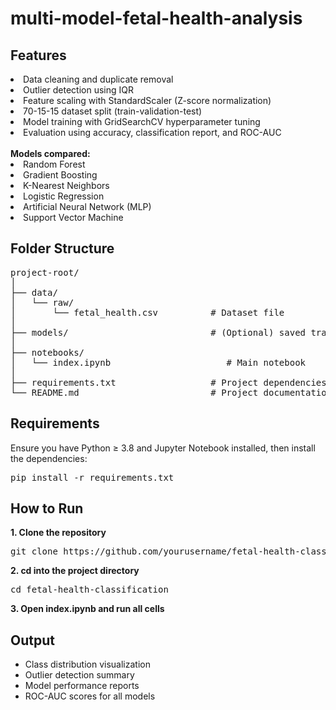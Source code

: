 # multi-model-fetal-health-analysis
## Features
<p><li>Data cleaning and duplicate removal

<li>Outlier detection using IQR

<li>Feature scaling with StandardScaler (Z-score normalization)

<li>70-15-15 dataset split (train-validation-test)

<li>Model training with GridSearchCV hyperparameter tuning

<li>Evaluation using accuracy, classification report, and ROC-AUC
<br></br>
<b>Models compared:</b>

<li>Random Forest

<li>Gradient Boosting

<li>K-Nearest Neighbors

<li>Logistic Regression

<li>Artificial Neural Network (MLP)

<li>Support Vector Machine</p>

## Folder Structure
<pre>project-root/
│
├── data/
│   └── raw/
│       └── fetal_health.csv          # Dataset file
│
├── models/                           # (Optional) saved trained models
│
├── notebooks/
│   └── index.ipynb                      # Main notebook
│
├── requirements.txt                  # Project dependencies
└── README.md                         # Project documentation
</pre>

## Requirements
Ensure you have Python ≥ 3.8 and Jupyter Notebook installed, then install the dependencies:
<pre>
pip install -r requirements.txt
</pre>
## How to Run
<b> 1. Clone the repository</b>
<pre>git clone https://github.com/yourusername/fetal-health-classification.git
</pre>
<b> 2. cd into the project directory</b>
<pre>cd fetal-health-classification
</pre>
<b>3. Open index.ipynb and run all cells</b>

## Output
<ul>
<li>Class distribution visualization</li>
<li>Outlier detection summary</li>
<li>Model performance reports</li>
<li>ROC-AUC scores for all models</li>
</ul>

